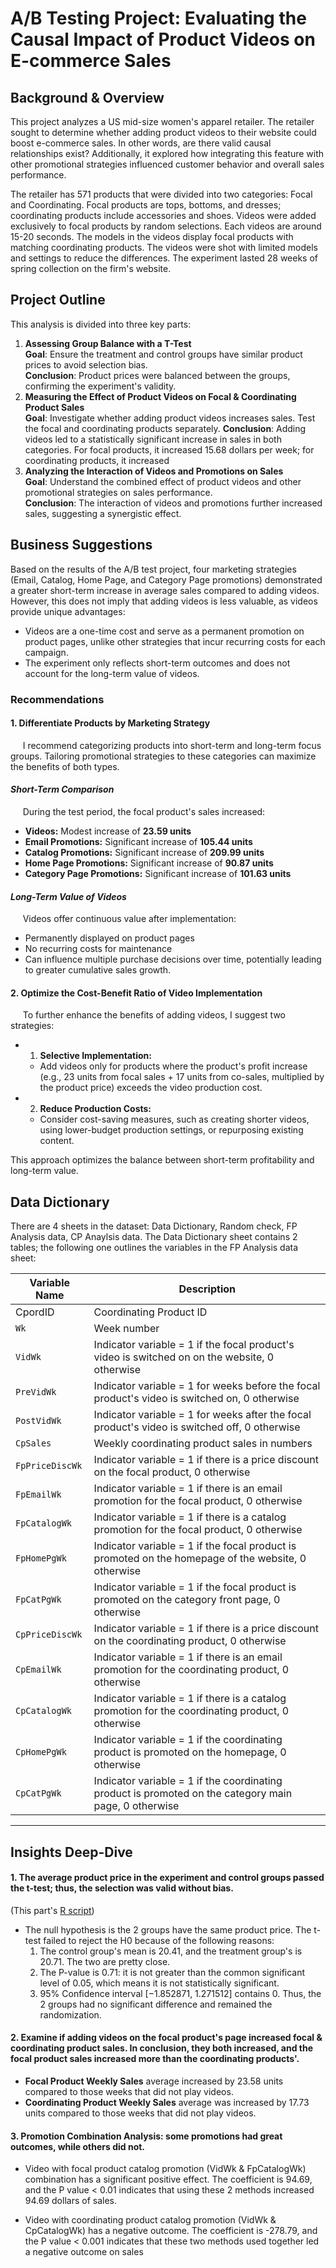 # A/B Testing Project: Evaluating the Causal Impact of Product Videos on E-commerce Sales

## Background & Overview  
This project analyzes a US mid-size women's apparel retailer. The retailer sought to determine whether adding product videos to their website could boost e-commerce sales. In other words, are there valid causal relationships exist? Additionally, it  explored how integrating this feature with other promotional strategies influenced customer behavior and overall sales performance.

The retailer has 571 products that were divided into two categories: Focal and Coordinating. Focal products are tops, bottoms, and dresses; coordinating products include accessories and shoes. Videos were added exclusively to focal products by random selections. Each videos are around 15-20 seconds. The models in the videos display focal products with matching coordinating products. The videos were shot with limited models and settings to reduce the differences. The experiment lasted 28 weeks of spring collection on the firm's website. 

## Project Outline
This analysis is divided into three key parts:

1. **Assessing Group Balance with a T-Test**  
  **Goal**: Ensure the treatment and control groups have similar product prices to avoid selection bias.  
  **Conclusion**: Product prices were balanced between the groups, confirming the experiment's validity.
2. **Measuring the Effect of Product Videos on Focal & Coordinating Product Sales**  
  **Goal**: Investigate whether adding product videos increases sales. Test the focal and coordinating products separately.
  **Conclusion**: Adding videos led to a statistically significant increase in sales in both categories. For focal products, it increased 15.68 dollars per week; for coordinating products, it increased 
3. **Analyzing the Interaction of Videos and Promotions on Sales**  
  **Goal**: Understand the combined effect of product videos and other promotional strategies on sales performance.  
  **Conclusion**: The interaction of videos and promotions further increased sales, suggesting a synergistic effect.

## Business Suggestions  

Based on the results of the A/B test project, four marketing strategies (Email, Catalog, Home Page, and Category Page promotions) demonstrated a greater short-term increase in average sales compared to adding videos. However, this does not imply that adding videos is less valuable, as videos provide unique advantages:

* Videos are a one-time cost and serve as a permanent promotion on product pages, unlike other strategies that incur recurring costs for each campaign.
* The experiment only reflects short-term outcomes and does not account for the long-term value of videos.

### Recommendations

#### 1. Differentiate Products by Marketing Strategy
&nbsp;&nbsp;&nbsp;&nbsp; I recommend categorizing products into short-term and long-term focus groups. Tailoring promotional strategies to these categories can maximize the benefits of both types.

#### *Short-Term Comparison*
&nbsp;&nbsp;&nbsp;&nbsp; During the test period, the focal product's sales increased: 
* **Videos:** Modest increase of **23.59 units**  
* **Email Promotions:** Significant increase of **105.44 units**  
* **Catalog Promotions:** Significant increase of **209.99 units**  
* **Home Page Promotions:** Significant increase of **90.87 units**  
* **Category Page Promotions:** Significant increase of **101.63 units**

#### *Long-Term Value of Videos* 
&nbsp;&nbsp;&nbsp;&nbsp; Videos offer continuous value after implementation:
* Permanently displayed on product pages  
* No recurring costs for maintenance  
* Can influence multiple purchase decisions over time, potentially leading to greater cumulative sales growth.

#### 2. Optimize the Cost-Benefit Ratio of Video Implementation 
&nbsp;&nbsp;&nbsp;&nbsp; To further enhance the benefits of adding videos, I suggest two strategies:
* 1. **Selective Implementation:**  
   * Add videos only for products where the product's profit increase (e.g., 23 units from focal sales + 17 units from co-sales, multiplied by the product price) exceeds the video production cost.

 * 2. **Reduce Production Costs:**  
   * Consider cost-saving measures, such as creating shorter videos, using lower-budget production settings, or repurposing existing content.

This approach optimizes the balance between short-term profitability and long-term value.

## Data Dictionary
There are 4 sheets in the dataset: Data Dictionary, Random check, FP Analysis data, CP Anaylsis data.
The Data Dictionary sheet contains 2 tables; the following one outlines the variables in the FP Analysis data sheet:

| **Variable Name** | **Description**                                                                                   |
|--------------------|---------------------------------------------------------------------------------------------------|
| CpordID         | Coordinating Product ID                                                                           |
| `Wk`              | Week number                                                                                       |
| `VidWk`           | Indicator variable = 1 if the focal product's video is switched on on the website, 0 otherwise   |
| `PreVidWk`        | Indicator variable = 1 for weeks before the focal product's video is switched on, 0 otherwise    |
| `PostVidWk`       | Indicator variable = 1 for weeks after the focal product's video is switched off, 0 otherwise    |
| `CpSales`         | Weekly coordinating product sales in numbers                                                     |
| `FpPriceDiscWk`   | Indicator variable = 1 if there is a price discount on the focal product, 0 otherwise            |
| `FpEmailWk`       | Indicator variable = 1 if there is an email promotion for the focal product, 0 otherwise         |
| `FpCatalogWk`     | Indicator variable = 1 if there is a catalog promotion for the focal product, 0 otherwise        |
| `FpHomePgWk`      | Indicator variable = 1 if the focal product is promoted on the homepage of the website, 0 otherwise|
| `FpCatPgWk`       | Indicator variable = 1 if the focal product is promoted on the category front page, 0 otherwise  |
| `CpPriceDiscWk`   | Indicator variable = 1 if there is a price discount on the coordinating product, 0 otherwise     |
| `CpEmailWk`       | Indicator variable = 1 if there is an email promotion for the coordinating product, 0 otherwise  |
| `CpCatalogWk`     | Indicator variable = 1 if there is a catalog promotion for the coordinating product, 0 otherwise |
| `CpHomePgWk`      | Indicator variable = 1 if the coordinating product is promoted on the homepage, 0 otherwise      |
| `CpCatPgWk`       | Indicator variable = 1 if the coordinating product is promoted on the category main page, 0 otherwise|

---

## Insights Deep-Dive
#### 1. The average product price in the experiment and control groups passed the t-test; thus, the selection was valid without bias. 
(This part's [R script](https://github.com/chikuku/AB-testing/blob/e2b1a3ea37fee73ce375e58e572bf63d2439c7c0/github_videoCase.R#L11))
- The null hypothesis is the 2 groups have the same product price. The t-test failed to reject the H0 because of the following reasons: 
  1. The control group's mean is 20.41, and the treatment group's is 20.71. The two are pretty close.
  2. The P-value is 0.71: it is not greater than the common significant level of 0.05, which means it is not statistically significant.
  3. 95% Confidence interval [−1.852871, 1.271512] contains 0.
  Thus, the 2 groups had no significant difference and remained the randomization. 
#### 2. Examine if adding videos on the focal product's page increased focal & coordinating product sales. In conclusion, they both increased, and the focal product sales increased more than the coordinating products'. 
- **Focal Product Weekly Sales** average increased by 23.58 units compared to those weeks that did not play videos. 
- **Coordinating Product Weekly Sales** average was increased by 17.73 units compared to those weeks that did not play videos. 
#### 3. Promotion Combination Analysis: some promotions had great outcomes, while others did not.
- Video with focal product catalog promotion (VidWk & FpCatalogWk) combination has a significant positive effect.
The coefficient is 94.69, and the P value < 0.01 indicates that using these 2 methods increased 94.69 dollars of sales.

- Video with coordinating product catalog promotion (VidWk & CpCatalogWk) has a negative outcome. The coefficient is -278.79, and the P value < 0.001 indicates that these two methods used together led a negative outcome on sales
